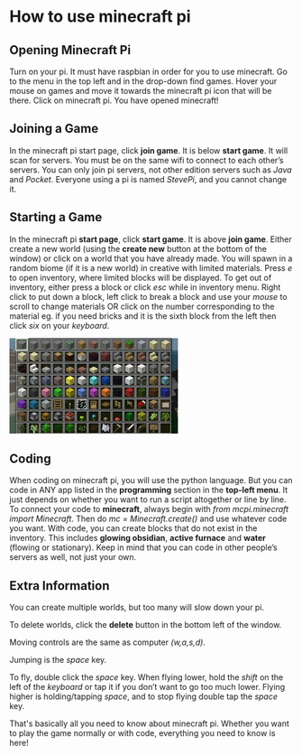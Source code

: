 # How to use minecraft pi

## Opening Minecraft Pi

Turn on your pi. It must have raspbian in order for you to use minecraft.
Go to the menu in the top left and in the drop-down find games.
Hover your mouse on games and move it towards the minecraft pi icon that will be there.
Click on minecraft pi. You have opened minecraft!

## Joining a Game

In the minecraft pi start page, click **join game**. It is below **start game**.
It will scan for servers.
You must be on the same wifi to connect to each other’s servers. You can only join pi servers, not other edition servers such as *Java* and *Pocket*. Everyone using a pi is named *StevePi*, and you cannot change it.

## Starting a Game

In the minecraft pi **start page**, click **start game**. It is above **join game**.
Either create a new world (using the **create new** button at the bottom of the window) or click on a world that you have already made.
You will spawn in a random biome (if it is a new world) in creative with limited materials.
Press _e_ to open inventory, where limited blocks will be displayed.
To get out of inventory, either press a block or click *esc* while in inventory menu.
Right click to put down a block, left click to break a block and use your *mouse* to scroll to change materials OR click on the number corresponding to the material eg. if you need bricks and it is the sixth block from the left then click *six* on your *keyboard*.

![alt text](images/inventory.jpg "Inventory")

## Coding

When coding on minecraft pi, you will use the python language. But you can code in ANY app listed in the **programming** section in the **top-left menu**. It just depends on whether you want to run a script altogether or line by line. To connect your code to **minecraft**, always begin with _from mcpi.minecraft import Minecraft_. Then do _mc = Minecraft.create()_ and use whatever code you want. With code, you can create blocks that do not exist in the inventory. This includes **glowing obsidian**, **active furnace** and **water** (flowing or stationary). Keep in mind that you can code in other people’s servers as well, not just your own.

## Extra Information

You can create multiple worlds, but too many will slow down your pi.

To delete worlds, click the **delete** button in the bottom left of the window.

Moving controls are the same as computer _(w,a,s,d)_.

Jumping is the _space_ key.

To fly, double click the _space_ key. When flying lower, hold the _shift_ on the left of the _keyboard_ or tap it if you don’t want to go too much lower. Flying higher is holding/tapping _space_, and to stop flying double tap the _space_ key.

That's basically all you need to know about minecraft pi. Whether you want to play the game normally or with code, everything you need to know is here!







